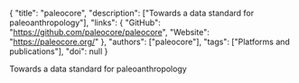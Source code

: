 {
  "title": "paleocore",
  "description": ["Towards a data standard for paleoanthropology"],
  "links": {
    "GitHub": "https://github.com/paleocore/paleocore",
    "Website": "https://paleocore.org/"
  },
  "authors": ["paleocore"],
  "tags": ["Platforms and publications"],
  "doi": null
}

<!-- Generated by csv2md.R – do not edit by hand -->

Towards a data standard for paleoanthropology